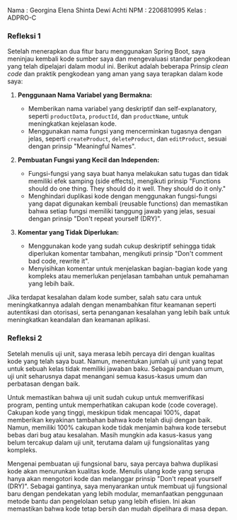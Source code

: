 Nama    : Georgina Elena Shinta Dewi Achti
NPM     : 2206810995
Kelas   : ADPRO-C

### Refleksi 1

Setelah menerapkan dua fitur baru menggunakan Spring Boot, saya meninjau kembali kode sumber saya dan mengevaluasi standar pengkodean yang telah dipelajari dalam modul ini. Berikut adalah beberapa Prinsip _clean code_ dan praktik pengkodean yang aman yang saya terapkan dalam kode saya:

1. **Penggunaan Nama Variabel yang Bermakna:**
    - Memberikan nama variabel yang deskriptif dan self-explanatory, seperti `productData`, `productId`, dan `productName`, untuk meningkatkan kejelasan kode.
    - Menggunakan nama fungsi yang mencerminkan tugasnya dengan jelas, seperti `createProduct`, `deleteProduct`, dan `editProduct`, sesuai dengan prinsip "Meaningful Names".

2. **Pembuatan Fungsi yang Kecil dan Independen:**
    - Fungsi-fungsi yang saya buat hanya melakukan satu tugas dan tidak memiliki efek samping (side effects), mengikuti prinsip "Functions should do one thing. They should do it well. They should do it only."
    - Menghindari duplikasi kode dengan menggunakan fungsi-fungsi yang dapat digunakan kembali (reusable functions) dan memastikan bahwa setiap fungsi memiliki tanggung jawab yang jelas, sesuai dengan prinsip "Don't repeat yourself (DRY)".

3. **Komentar yang Tidak Diperlukan:**
    - Menggunakan kode yang sudah cukup deskriptif sehingga tidak diperlukan komentar tambahan, mengikuti prinsip "Don't comment bad code, rewrite it".
    - Menyisihkan komentar untuk menjelaskan bagian-bagian kode yang kompleks atau memerlukan penjelasan tambahan untuk pemahaman yang lebih baik.

Jika terdapat kesalahan dalam kode sumber, salah satu cara untuk meningkatkannya adalah dengan menambahkan fitur keamanan seperti autentikasi dan otorisasi, serta penanganan kesalahan yang lebih baik untuk meningkatkan keandalan dan keamanan aplikasi.

### Refleksi 2

Setelah menulis uji unit, saya merasa lebih percaya diri dengan kualitas kode yang telah saya buat. Namun, menentukan jumlah uji unit yang tepat untuk sebuah kelas tidak memiliki jawaban baku. Sebagai panduan umum, uji unit seharusnya dapat menangani semua kasus-kasus umum dan perbatasan dengan baik.

Untuk memastikan bahwa uji unit sudah cukup untuk memverifikasi program, penting untuk memperhatikan cakupan kode (code coverage). Cakupan kode yang tinggi, meskipun tidak mencapai 100%, dapat memberikan keyakinan tambahan bahwa kode telah diuji dengan baik. Namun, memiliki 100% cakupan kode tidak menjamin bahwa kode tersebut bebas dari bug atau kesalahan. Masih mungkin ada kasus-kasus yang belum tercakup dalam uji unit, terutama dalam uji fungsionalitas yang kompleks.

Mengenai pembuatan uji fungsional baru, saya percaya bahwa duplikasi kode akan menurunkan kualitas kode. Menulis ulang kode yang serupa hanya akan mengotori kode dan melanggar prinsip "Don't repeat yourself (DRY)". Sebagai gantinya, saya menyarankan untuk membuat uji fungsional baru dengan pendekatan yang lebih modular, memanfaatkan penggunaan metode bantu dan pengelolaan setup yang lebih efisien. Ini akan memastikan bahwa kode tetap bersih dan mudah dipelihara di masa depan.